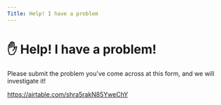 ```yaml
---
Title: Help! I have a problem
---
```


# ✋ Help! I have a problem!

Please submit the problem you've come across at this form, and we will investigate it!

https://airtable.com/shra5rakN85YweChY
